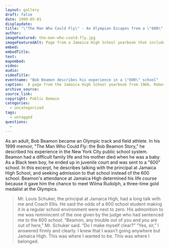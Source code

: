 ```yaml
---
layout: gallery
draft: false
date: 1999-05-01
displaydate:
title: "\"The Man Who Could Fly\" - An Olympian Escapes from a \"600\" School"
author: 
imageFeatured: the-man-who-could-fly.jpg
imageFeaturedAlt: Page from a Jamaica High School yearbook that includes a picture of Bob Beamon
embed: 
embedTitle: 
text: 
mapembed: 
video: 
audio:
videoTitle: 
eventname: "Bob Beamon describes his experience in a \"600\" school"
caption:  A page from the Jamaica High School yearbook from 1966. Robert Beamon is pictured in the second to last row. in this yearbook page, Beamon is the only Black student, highlighting the lack of racial diversity at Jamaica High School. 
archive_source: 
source_link:
copyright: Public Domain
categories:
  - uncategorized
tags:
  - untagged
questions:
  - 
---
```

As an adult, Bob Beamon became an Olympic track and field athlete. In his 1999 memoir, "The Man Who Could Fly: the Bob Beamon Story,” he described his experience in the New York City public school system. Beamon had a difficult family life and his mother died when he was a baby. As a Black teen boy, he ended up in juvenile court and was sent to a "600" school. In this excerpt, he describes talking with the principal at Jamaica High School, and seeking admission to that school instead of the 600 school.  Beamon's attendance at Jamaica High determined his life course because it gave him the chance to meet Wilma Rudolph, a three-time gold medalist at the Olympics. 
> Mr. Louis Schuker, the principal at Jamaica High, had a long talk with me and Coach Ellis. He said the odds of a 600 school student making it in a regular school environment were next to zero. His admonition to me was reminiscent of the one given by the judge who had sentenced me to the 600 school. “Beamon, any trouble out of you and you are out of here,” Mr. Schuker said. “Do I make myself clear?” “Yes, sir,” I answered firmly and clearly. I knew that I wasn’t going anywhere but Jamaica High. This was where I wanted to be. This was where I belonged.
